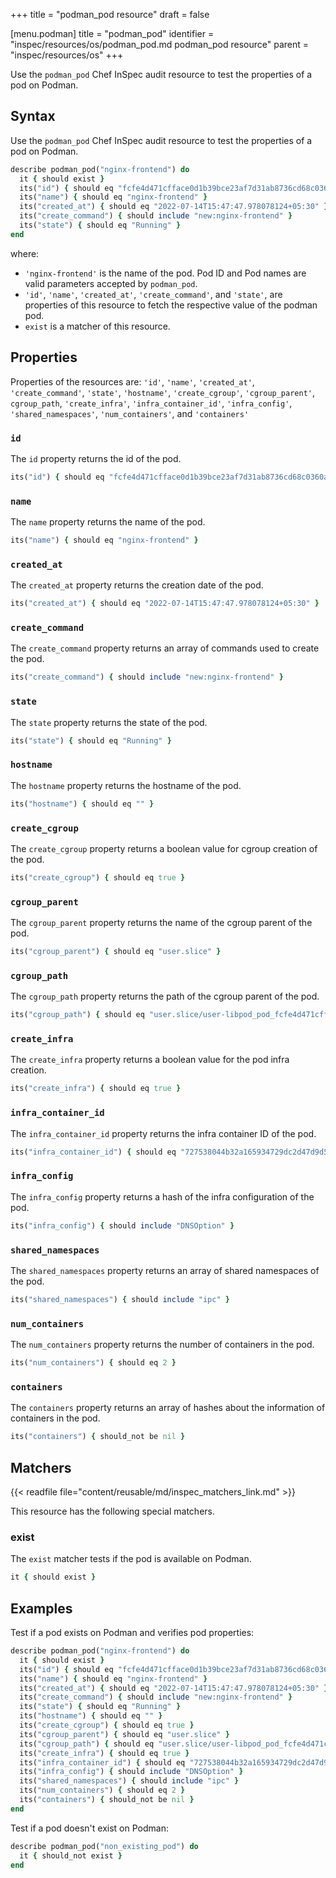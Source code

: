 +++
title = "podman_pod resource"
draft = false


[menu.podman]
    title = "podman_pod"
    identifier = "inspec/resources/os/podman_pod.md podman_pod resource"
    parent = "inspec/resources/os"
+++

Use the `podman_pod` Chef InSpec audit resource to test the properties of a pod on Podman.

## Syntax

Use the `podman_pod` Chef InSpec audit resource to test the properties of a pod on Podman.

```ruby
describe podman_pod("nginx-frontend") do
  it { should exist }
  its("id") { should eq "fcfe4d471cfface0d1b39bce23af7d31ab8736cd68c0360ade0b4afe364f79d4" }
  its("name") { should eq "nginx-frontend" }
  its("created_at") { should eq "2022-07-14T15:47:47.978078124+05:30" }
  its("create_command") { should include "new:nginx-frontend" }
  its("state") { should eq "Running" }
end
```

where:

- `'nginx-frontend'` is the name of the pod. Pod ID and Pod names are valid parameters accepted by `podman_pod`.
- `'id'`, `'name'`, `'created_at'`, `'create_command'`, and `'state'`, are properties of this resource to fetch the respective value of the podman pod.
- `exist` is a matcher of this resource.

## Properties

Properties of the resources are: `'id'`, `'name'`, `'created_at'`, `'create_command'`, `'state'`, `'hostname'`, `'create_cgroup'`, `'cgroup_parent'`, `cgroup_path`, `'create_infra'`, `'infra_container_id'`, `'infra_config'`, `'shared_namespaces'`, `'num_containers'`, and `'containers'`

### `id`

The `id` property returns the id of the pod.

```ruby
its("id") { should eq "fcfe4d471cfface0d1b39bce23af7d31ab8736cd68c0360ade0b4afe364f79d4" }
```

### `name`

The `name` property returns the name of the pod.

```ruby
its("name") { should eq "nginx-frontend" }
```

### `created_at`

The `created_at` property returns the creation date of the pod.

```ruby
its("created_at") { should eq "2022-07-14T15:47:47.978078124+05:30" }
```

### `create_command`

The `create_command` property returns an array of commands used to create the pod.

```ruby
its("create_command") { should include "new:nginx-frontend" }
```

### `state`

The `state` property returns the state of the pod.

```ruby
its("state") { should eq "Running" }
```

### `hostname`

The `hostname` property returns the hostname of the pod.

```ruby
its("hostname") { should eq "" }
```

### `create_cgroup`

The `create_cgroup` property returns a boolean value for cgroup creation of the pod.

```ruby
its("create_cgroup") { should eq true }
```

### `cgroup_parent`

The `cgroup_parent` property returns the name of the cgroup parent of the pod.

```ruby
its("cgroup_parent") { should eq "user.slice" }
```

### `cgroup_path`

The `cgroup_path` property returns the path of the cgroup parent of the pod.

```ruby
its("cgroup_path") { should eq "user.slice/user-libpod_pod_fcfe4d471cfface0d1b39bce23af7d31ab8736cd68c0360ade0b4afe364f79d4.slice" }
```

### `create_infra`

The `create_infra` property returns a boolean value for the pod infra creation.

```ruby
its("create_infra") { should eq true }
```

### `infra_container_id`

The `infra_container_id` property returns the infra container ID of the pod.

```ruby
its("infra_container_id") { should eq "727538044b32a165934729dc2d47d9d5e981b6496aebfad7de470f7e76ea4251" }
```

### `infra_config`

The `infra_config` property returns a hash of the infra configuration of the pod.

```ruby
its("infra_config") { should include "DNSOption" }
```

### `shared_namespaces`

The `shared_namespaces` property returns an array of shared namespaces of the pod.

```ruby
its("shared_namespaces") { should include "ipc" }
```

### `num_containers`

The `num_containers` property returns the number of containers in the pod.

```ruby
its("num_containers") { should eq 2 }
```

### `containers`

The `containers` property returns an array of hashes about the information of containers in the pod.

```ruby
its("containers") { should_not be nil }
```

## Matchers

{{< readfile file="content/reusable/md/inspec_matchers_link.md" >}}

This resource has the following special matchers.

### exist

The `exist` matcher tests if the pod is available on Podman.

```ruby
it { should exist }
```

## Examples

Test if a pod exists on Podman and verifies pod properties:

```ruby
describe podman_pod("nginx-frontend") do
  it { should exist }
  its("id") { should eq "fcfe4d471cfface0d1b39bce23af7d31ab8736cd68c0360ade0b4afe364f79d4" }
  its("name") { should eq "nginx-frontend" }
  its("created_at") { should eq "2022-07-14T15:47:47.978078124+05:30" }
  its("create_command") { should include "new:nginx-frontend" }
  its("state") { should eq "Running" }
  its("hostname") { should eq "" }
  its("create_cgroup") { should eq true }
  its("cgroup_parent") { should eq "user.slice" }
  its("cgroup_path") { should eq "user.slice/user-libpod_pod_fcfe4d471cfface0d1b39bce23af7d31ab8736cd68c0360ade0b4afe364f79d4.slice" }
  its("create_infra") { should eq true }
  its("infra_container_id") { should eq "727538044b32a165934729dc2d47d9d5e981b6496aebfad7de470f7e76ea4251" }
  its("infra_config") { should include "DNSOption" }
  its("shared_namespaces") { should include "ipc" }
  its("num_containers") { should eq 2 }
  its("containers") { should_not be nil }
end
```

Test if a pod doesn't exist on Podman:

```ruby
describe podman_pod("non_existing_pod") do
  it { should_not exist }
end
```
